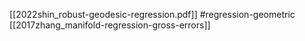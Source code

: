 [[2022shin_robust-geodesic-regression.pdf]]
#regression-geometric
[[2017zhang_manifold-regression-gross-errors]]

